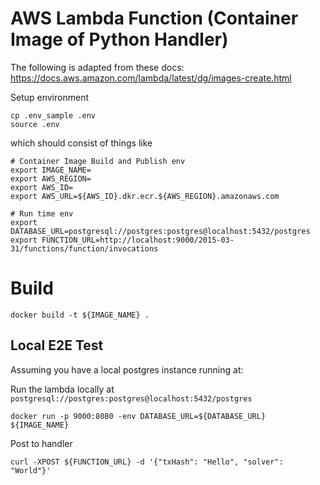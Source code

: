 # AWS Lambda Function (Container Image of Python Handler)

The following is adapted from these docs: https://docs.aws.amazon.com/lambda/latest/dg/images-create.html

Setup environment

```shell
cp .env_sample .env
source .env
```

which should consist of things like

```shell
# Container Image Build and Publish env
export IMAGE_NAME=
export AWS_REGION=
export AWS_ID=
export AWS_URL=${AWS_ID}.dkr.ecr.${AWS_REGION}.amazonaws.com

# Run time env
export DATABASE_URL=postgresql://postgres:postgres@localhost:5432/postgres
export FUNCTION_URL=http://localhost:9000/2015-03-31/functions/function/invocations
```

# Build

```shell
docker build -t ${IMAGE_NAME} .
```

## Local E2E Test

Assuming you have a local postgres instance running at:

Run the lambda locally at `postgresql://postgres:postgres@localhost:5432/postgres`

```shell
docker run -p 9000:8080 -env DATABASE_URL=${DATABASE_URL} ${IMAGE_NAME}
```

Post to handler

```shell
curl -XPOST ${FUNCTION_URL} -d '{"txHash": "Hello", "solver": "World"}'
```

